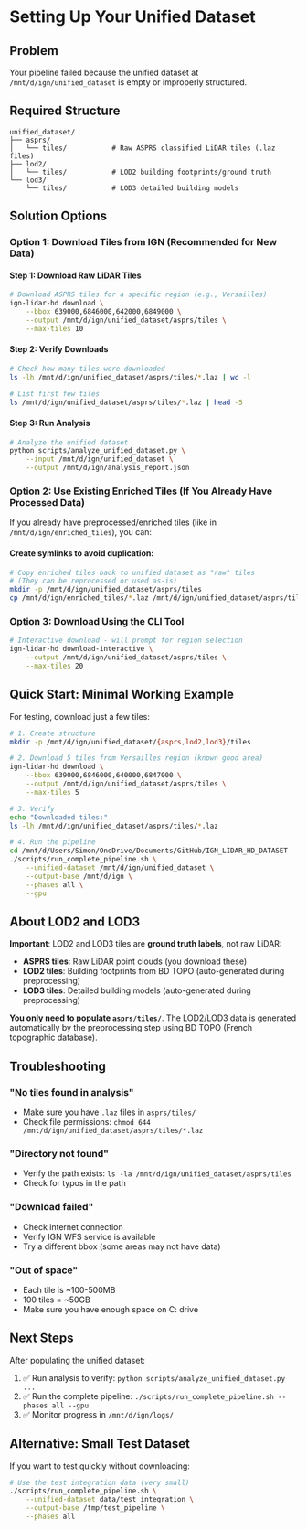 # Setting Up Your Unified Dataset

## Problem

Your pipeline failed because the unified dataset at `/mnt/d/ign/unified_dataset` is empty or improperly structured.

## Required Structure

```
unified_dataset/
├── asprs/
│   └── tiles/           # Raw ASPRS classified LiDAR tiles (.laz files)
├── lod2/
│   └── tiles/           # LOD2 building footprints/ground truth
└── lod3/
    └── tiles/           # LOD3 detailed building models
```

## Solution Options

### Option 1: Download Tiles from IGN (Recommended for New Data)

#### Step 1: Download Raw LiDAR Tiles

```bash
# Download ASPRS tiles for a specific region (e.g., Versailles)
ign-lidar-hd download \
    --bbox 639000,6846000,642000,6849000 \
    --output /mnt/d/ign/unified_dataset/asprs/tiles \
    --max-tiles 10
```

#### Step 2: Verify Downloads

```bash
# Check how many tiles were downloaded
ls -lh /mnt/d/ign/unified_dataset/asprs/tiles/*.laz | wc -l

# List first few tiles
ls /mnt/d/ign/unified_dataset/asprs/tiles/*.laz | head -5
```

#### Step 3: Run Analysis

```bash
# Analyze the unified dataset
python scripts/analyze_unified_dataset.py \
    --input /mnt/d/ign/unified_dataset \
    --output /mnt/d/ign/analysis_report.json
```

### Option 2: Use Existing Enriched Tiles (If You Already Have Processed Data)

If you already have preprocessed/enriched tiles (like in `/mnt/d/ign/enriched_tiles`), you can:

#### Create symlinks to avoid duplication:

```bash
# Copy enriched tiles back to unified dataset as "raw" tiles
# (They can be reprocessed or used as-is)
mkdir -p /mnt/d/ign/unified_dataset/asprs/tiles
cp /mnt/d/ign/enriched_tiles/*.laz /mnt/d/ign/unified_dataset/asprs/tiles/
```

### Option 3: Download Using the CLI Tool

```bash
# Interactive download - will prompt for region selection
ign-lidar-hd download-interactive \
    --output /mnt/d/ign/unified_dataset/asprs/tiles \
    --max-tiles 20
```

## Quick Start: Minimal Working Example

For testing, download just a few tiles:

```bash
# 1. Create structure
mkdir -p /mnt/d/ign/unified_dataset/{asprs,lod2,lod3}/tiles

# 2. Download 5 tiles from Versailles region (known good area)
ign-lidar-hd download \
    --bbox 639000,6846000,640000,6847000 \
    --output /mnt/d/ign/unified_dataset/asprs/tiles \
    --max-tiles 5

# 3. Verify
echo "Downloaded tiles:"
ls -lh /mnt/d/ign/unified_dataset/asprs/tiles/*.laz

# 4. Run the pipeline
cd /mnt/d/Users/Simon/OneDrive/Documents/GitHub/IGN_LIDAR_HD_DATASET
./scripts/run_complete_pipeline.sh \
    --unified-dataset /mnt/d/ign/unified_dataset \
    --output-base /mnt/d/ign \
    --phases all \
    --gpu
```

## About LOD2 and LOD3

**Important**: LOD2 and LOD3 tiles are **ground truth labels**, not raw LiDAR:

- **ASPRS tiles**: Raw LiDAR point clouds (you download these)
- **LOD2 tiles**: Building footprints from BD TOPO (auto-generated during preprocessing)
- **LOD3 tiles**: Detailed building models (auto-generated during preprocessing)

**You only need to populate `asprs/tiles/`**. The LOD2/LOD3 data is generated automatically by the preprocessing step using BD TOPO (French topographic database).

## Troubleshooting

### "No tiles found in analysis"

- Make sure you have `.laz` files in `asprs/tiles/`
- Check file permissions: `chmod 644 /mnt/d/ign/unified_dataset/asprs/tiles/*.laz`

### "Directory not found"

- Verify the path exists: `ls -la /mnt/d/ign/unified_dataset/asprs/tiles`
- Check for typos in the path

### "Download failed"

- Check internet connection
- Verify IGN WFS service is available
- Try a different bbox (some areas may not have data)

### "Out of space"

- Each tile is ~100-500MB
- 100 tiles = ~50GB
- Make sure you have enough space on C: drive

## Next Steps

After populating the unified dataset:

1. ✅ Run analysis to verify: `python scripts/analyze_unified_dataset.py ...`
2. ✅ Run the complete pipeline: `./scripts/run_complete_pipeline.sh --phases all --gpu`
3. ✅ Monitor progress in `/mnt/d/ign/logs/`

## Alternative: Small Test Dataset

If you want to test quickly without downloading:

```bash
# Use the test integration data (very small)
./scripts/run_complete_pipeline.sh \
    --unified-dataset data/test_integration \
    --output-base /tmp/test_pipeline \
    --phases all
```
